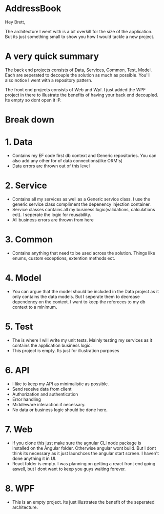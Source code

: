 # AddressBook

Hey Brett,

The architecture I went with is a bit overkill for the size of the application. But its just something small to show you how I would tackle a new project.

# A very quick summary

The back end projects consists of Data, Services, Common, Test, Model. Each are seperated to decouple the solution as much as possible. You'll also notice I went with a repository pattern.

The front end projects consists of Web and Wpf. I just added the WPF project in there to illustrate the benefits of having your back end decoupled. Its empty so dont open it :P.

# Break down

# 1. Data
 - Contains my EF code first db context and Generic repositories. You can also add any other for of data connections(like ORM's)
 - Data errors are thrown out of this level

# 2. Service
 - Contains all my services as well as a Generic service class. I use the generic service class compliment the depenency injection            container.
 - Service classes contains all my business logic(validations, calculations ect). I seperate the logic for reusability.
 - All business errors are thrown from here
 
 # 3. Common
  - Contains anything that need to be used across the solution. Things like enums, custom exceptions, extention methods ect.
  
 # 4. Model
  - You can argue that the model should be included in the Data project as it only contains the data models. But I seperate them to decrease dependency on the context. I want to keep the refereces to my db context to a minimum.

 # 5. Test
  - The is where I will write my unit tests. Mainly testing my services as it contains the application business logic.
  - This project is empty. Its just for illustration purposes
  
 # 6. API
  - I like to keep my API as minimalistic as possible. 
  - Send receive data from client
  - Authorization and authentication
  - Error handling
  - Middleware interaction if necessary.
  - No data or business logic should be done here.
  
 # 7. Web
  - If you clone this just make sure the agnular CLI node package is installed on the Angular folder. Otherwise angular wont build. But I dont think its necessary as it just launchces the angular start screen. I haven't done anything it in UI.
  - React folder is empty. I was planning on getting a react front end going aswell, but I dont want to keep you guys waiting forever.
 
 # 8. WPF
  - This is an empty project. Its just illustrates the benefit of the seperated architecture.
  
